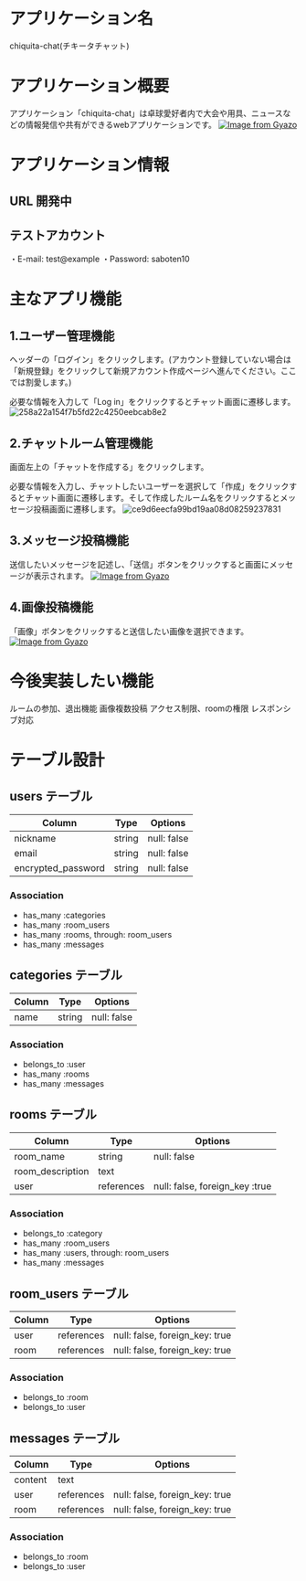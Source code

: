 # アプリケーション名
  chiquita-chat(チキータチャット)

# アプリケーション概要
 アプリケーション「chiquita-chat」は卓球愛好者内で大会や用具、ニュースなどの情報発信や共有ができるwebアプリケーションです。
[![Image from Gyazo](https://i.gyazo.com/2cce97b05170880a0b7126864fa48a3a.jpg)](https://gyazo.com/2cce97b05170880a0b7126864fa48a3a)

# アプリケーション情報
## URL 開発中

## テストアカウント 
 ・E-mail: test@example
 ・Password: saboten10

# 主なアプリ機能
 ## 1.ユーザー管理機能
  ヘッダーの「ログイン」をクリックします。(アカウント登録していない場合は「新規登録」をクリックして新規アカウント作成ページへ進んでください。ここでは割愛します。)

  必要な情報を入力して「Log in」をクリックするとチャット画面に遷移します。
   ![258a22a154f7b5fd22c4250eebcab8e2](https://user-images.githubusercontent.com/75722248/108200650-1819a680-7162-11eb-8074-b285f528763e.gif)


## 2.チャットルーム管理機能
   画面左上の「チャットを作成する」をクリックします。

   必要な情報を入力し、チャットしたいユーザーを選択して「作成」をクリックするとチャット画面に遷移します。そして作成したルーム名をクリックするとメッセージ投稿画面に遷移します。
   ![ce9d6eecfa99bd19aa08d08259237831](https://user-images.githubusercontent.com/75722248/108200246-84e07100-7161-11eb-970a-1129f4e9e1d5.gif)

## 3.メッセージ投稿機能
   送信したいメッセージを記述し、「送信」ボタンをクリックすると画面にメッセージが表示されます。
   [![Image from Gyazo](https://i.gyazo.com/47e37b95c35f7ebf8827568c4918ab8e.gif)](https://gyazo.com/47e37b95c35f7ebf8827568c4918ab8e)

## 4.画像投稿機能
   「画像」ボタンをクリックすると送信したい画像を選択できます。
[![Image from Gyazo](https://i.gyazo.com/158613c445b1b33b9874d4269f4204a0.jpg)](https://gyazo.com/158613c445b1b33b9874d4269f4204a0)

# 今後実装したい機能
 ルームの参加、退出機能
 画像複数投稿
 アクセス制限、roomの権限 
 レスポンシブ対応

 # テーブル設計

## users テーブル

| Column   | Type   | Options     |
| -------- | ------ | ----------- |
| nickname           | string | null: false |
| email              | string | null: false |
| encrypted_password | string | null: false |

### Association
- has_many :categories
- has_many :room_users
- has_many :rooms, through: room_users
- has_many :messages

## categories テーブル

| Column   | Type   | Options     |
| -------- | ------ | ----------- |
| name     | string | null: false |

### Association

- belongs_to :user
- has_many :rooms
- has_many :messages


## rooms テーブル

| Column | Type   | Options     |
| ------ | ------ | ----------- |
| room_name         | string | null: false |
| room_description  | text | 
| user              | references | null: false, foreign_key :true|

### Association
- belongs_to :category
- has_many :room_users
- has_many :users, through: room_users
- has_many :messages

## room_users テーブル

| Column | Type       | Options                        |
| ------ | ---------- | ------------------------------ |
| user   | references | null: false, foreign_key: true |
| room   | references | null: false, foreign_key: true |

### Association
- belongs_to :room
- belongs_to :user

## messages テーブル

| Column  | Type       | Options                        |
| ------- | ---------- | ------------------------------ |
| content | text       |                                |
| user    | references | null: false, foreign_key: true |
| room    | references | null: false, foreign_key: true |

### Association
- belongs_to :room
- belongs_to :user